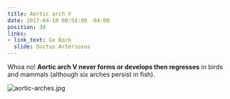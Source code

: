 ```yaml
---
title: Aortic arch V
date: 2017-04-10 00:54:00 -04:00
position: 34
links:
- link_text: Go Back
  slide: Ductus Arteriosus
---
```


Whoa no! **Aortic arch V never forms or develops then regresses** in birds and mammals (although six  arches persist in fish).

![aortic-arches.jpg](/uploads/aortic-arches.jpg)